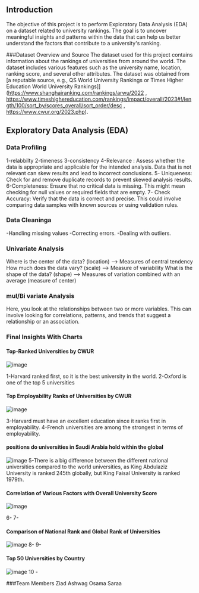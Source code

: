 
## Introduction
The objective of this project is to perform Exploratory Data Analysis (EDA) on a dataset related to university rankings. The goal is to uncover meaningful insights and patterns within the data that can help us better understand the factors that contribute to a university's ranking.

###Dataset Overview and Source
The dataset used for this project contains information about the rankings of universities from around the world. The dataset includes various features such as the university name, location, ranking score, and several other attributes. The dataset was obtained from [a reputable source, e.g., QS World University Rankings or Times Higher Education World University Rankings]](https://www.shanghairanking.com/rankings/arwu/2022 , https://www.timeshighereducation.com/rankings/impact/overall/2023#!/length/100/sort_by/scores_overall/sort_order/desc , https://www.cwur.org/2023.php).


## Exploratory Data Analysis (EDA)

### Data Profiling
1-relabbilty
2-timeness
3-consistency
4-Relevance :
Assess whether the data is appropriate and applicable for the intended analysis. Data that is not relevant can skew results and lead to incorrect conclusions.
5- Uniqueness:
Check for and remove duplicate records to prevent skewed analysis results.
6-Completeness:
Ensure that no critical data is missing. This might mean checking for null values or required fields that are empty.
7- Check Accuracy:
Verify that the data is correct and precise. This could involve comparing data samples with known sources or using validation rules.

### Data Cleaninga
-Handling missing values
-Correcting errors.
-Dealing with outliers.


### Univariate Analysis
Where is the center of the data? (location) --> Measures of central tendency
How much does the data vary? (scale) --> Measure of variability
What is the shape of the data? (shape) --> Measures of variation combined with an average (measure of center)

### mul/Bi variate Analysis
Here, you look at the relationships between two or more variables. This can involve looking for correlations, patterns, and trends that suggest a relationship or an association.

### Final Insights With Charts

#### Top-Ranked Universities by CWUR
![image](https://github.com/user-attachments/assets/bf72fad3-0ede-45a1-9929-e98bd0b391d1)

1-Harvard ranked first, so it is the best university in the world.
2-Oxford is one of the top 5 universities

#### Top Employability Ranks of Universities by CWUR
![image](https://github.com/user-attachments/assets/099f621d-8dce-43e4-96ca-bee75c70d08a)

3-Harvard must have an excellent education since it ranks first in employability.
4-French universities are among the strongest in terms of employability.

#### positions do universities in Saudi Arabia hold within the global
![image](https://github.com/user-attachments/assets/cf13f473-fec2-48a7-ac0b-a983e6932cb0)
5-There is a big difference between the different national universities compared to the world universities, as King Abdulaziz University is ranked 245th globally, but King Faisal University is ranked 1979th.


#### Correlation of Various Factors with Overall University Score
![image](https://github.com/user-attachments/assets/7e914d6a-650e-42c6-b70a-db73f8b87ad4)

6-
7-
#### Comparison of National Rank and Global Rank of Universities
![image](https://github.com/user-attachments/assets/0d361aae-6923-4d07-a063-b7026c31e495)
8-
9-
#### Top 50 Universities by Country
![image](https://github.com/user-attachments/assets/14001538-996e-4281-8f2a-653e07e87e94)
10 -





###Team Members
Ziad
Ashwag
Osama
Saraa
